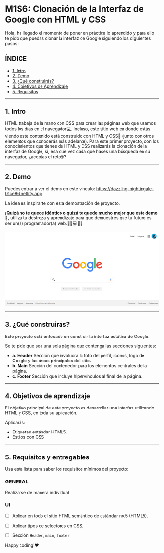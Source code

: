 # M1S6: Clonación de la Interfaz de Google con HTML y CSS

Hola, ha llegado el momento de poner en práctica lo aprendido y para ello te pido que puedas clonar la interfaz de Google siguiendo los diguientes pasos:

## **ÍNDICE**

* [1. Intro](https://github.com/nancynsalazar/clonaciongoogle-intro)
* [2. Demo](https://github.com/nancynsalazar/clonaciongoogle-demo)
* [3. ¿Qué construirás?](https://github.com/nancynsalazar/clonaciongoogle-qu%C3%A9-construir%C3%A1s)
* [4. Objetivos de Aprendizaje](https://github.com/nancynsalazar/clonaciongoogle-objetivos-de-aprendizaje)
* [5. Requisitos](https://github.com/nancynsalazar/clonaciongoogle-requisitos-y-entregables)

****

## 1. Intro

HTML trabaja de la mano con CSS para crear las páginas web que usamos todos los días en el navegador💻. Incluso, este sitio web en donde estás viendo este contenido está construido con HTML y CSS🤯 (junto con otros elementos que conocerás más adelante). Para este primer proyecto, con los conocimientos que tienes de HTML y CSS realizarás la clonación de la interfaz de Google, sí, esa que vez cada que haces una búsqueda en su navegador, ¿aceptas el reto🤓?
****

## 2. Demo

Puedes entrar a ver el demo en este vínculo: https://dazzling-nightingale-01ce86.netlify.app

La idea es inspirarte con esta demostración de proyecto. 

**¡Quizá no te quede idéntico o quizá te quede mucho mejor que este demo🤩**, utiliza tu destreza y aprendizaje para que demuestres que tu futuro es ser un(a) programador(a) web.👩🏻💻👦🏻

![imagen]("./../imagenes/demo.png)


****

## 3. ¿Qué construirás?

Este proyecto está enfocado en construir la interfaz estática de Google.

Se te pide que sea una sola página que contenga las secciones siguientes:
  - **a. Header**
    Sección que involucra la foto del perfil, iconos, logo de Google y las áreas principales del sitio.
  - **b. Main**
    Sección del contenedor para los elementos centrales de la página. 
  - **c. Footer**
    Sección que incluye hipervínculos al final de la página.

****

## 4. Objetivos de aprendizaje

El objetivo principal de este proyecto es desarrollar una interfaz utilizando HTML y CSS, en toda su aplicación.

Aplicarás:

- Etiquetas estándar HTML5.
- Estilos con CSS

****

## 5. Requisitos y entregables

Usa esta lista para saber los requisitos mínimos del proyecto:

### GENERAL

Realizarse de manera individual

### UI
- [ ] Aplicar en todo el sitio HTML semántico de estándar no.5 (HTML5).
- [ ] Aplicar tipos de selectores en CSS.
- [ ] Sección `Header`, `main`, `footer`


Happy coding!❤

